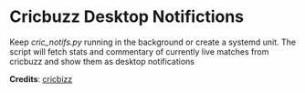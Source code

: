 # Cricbuzz Desktop Notifictions
Keep *cric_notifs.py* running in the background or create a systemd unit. The script will fetch stats and commentary of currently live matches from cricbuzz and show them as desktop notifications

**Credits**: [cricbizz](https://www.cricbuzz.com/)
